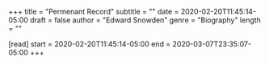 +++
title = "Permenant Record"
subtitle = ""
date = 2020-02-20T11:45:14-05:00
draft = false
author = "Edward Snowden"
genre = "Biography"
length = ""

[read]
  start = 2020-02-20T11:45:14-05:00
  end = 2020-03-07T23:35:07-05:00
+++
